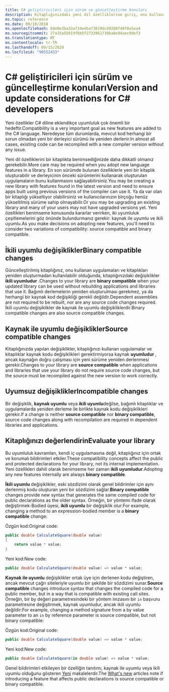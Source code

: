 ```yaml
---
title: C# geliştiricileri için sürüm ve güncelleştirme konuları
description: Kitaplığınızdaki yeni dil özelliklerine giriş, onu kullanan kodu etkileyebilir.
ms.topic: reference
ms.date: 09/19/2018
ms.openlocfilehash: 6de0e3ba33af34edba73819dcb9268f40f8a5ea4
ms.sourcegitcommit: 27a15a55019f6b5f2733961738babe94aec0def3
ms.translationtype: MT
ms.contentlocale: tr-TR
ms.lasthandoff: 09/15/2020
ms.locfileid: "90552433"
---
```

# <a name="version-and-update-considerations-for-c-developers"></a><span data-ttu-id="33f6e-103">C# geliştiricileri için sürüm ve güncelleştirme konuları</span><span class="sxs-lookup"><span data-stu-id="33f6e-103">Version and update considerations for C# developers</span></span>

<span data-ttu-id="33f6e-104">Yeni özellikler C# diline eklendikçe uyumluluk çok önemli bir hedeftir.</span><span class="sxs-lookup"><span data-stu-id="33f6e-104">Compatibility is a very important goal as new features are added to the C# language.</span></span> <span data-ttu-id="33f6e-105">Neredeyse tüm durumlarda, mevcut kod herhangi bir sorun olmadan yeni bir derleyici sürümü ile yeniden derlenir.</span><span class="sxs-lookup"><span data-stu-id="33f6e-105">In almost all cases, existing code can be recompiled with a new compiler version without any issue.</span></span>

<span data-ttu-id="33f6e-106">Yeni dil özelliklerini bir kitaplıkta benimsediğinizde daha dikkatli olmanız gerekebilir.</span><span class="sxs-lookup"><span data-stu-id="33f6e-106">More care may be required when you adopt new language features in a library.</span></span> <span data-ttu-id="33f6e-107">En son sürümde bulunan özelliklerle yeni bir kitaplık oluşturabilir ve derleyicinin önceki sürümlerini kullanarak oluşturulan uygulamaların bunu kullanmasını sağlayabilirsiniz.</span><span class="sxs-lookup"><span data-stu-id="33f6e-107">You may be creating a new library with features found in the latest version and need to ensure apps built using previous versions of the compiler can use it.</span></span> <span data-ttu-id="33f6e-108">Ya da var olan bir kitaplığı yükseltiyor olabilirsiniz ve kullanıcılarınızın birçoğu henüz yükseltilmiş sürüme sahip olmayabilir.</span><span class="sxs-lookup"><span data-stu-id="33f6e-108">Or you may be upgrading an existing library and many of your users may not have upgraded versions yet.</span></span> <span data-ttu-id="33f6e-109">Yeni özellikleri benimseme konusunda kararlar verirken, iki uyumluluk çeşitlemelerini göz önünde bulundurmanız gerekir: kaynak ile uyumlu ve ikili uyumlu.</span><span class="sxs-lookup"><span data-stu-id="33f6e-109">As you make decisions on adopting new features, you'll need to consider two variations of compatibility: source compatible and binary compatible.</span></span>

## <a name="binary-compatible-changes"></a><span data-ttu-id="33f6e-110">İkili uyumlu değişiklikler</span><span class="sxs-lookup"><span data-stu-id="33f6e-110">Binary compatible changes</span></span>

<span data-ttu-id="33f6e-111">Güncelleştirilmiş kitaplığınız, onu kullanan uygulamaları ve kitaplıkları yeniden oluşturmadan kullanılabilir olduğunda, kitaplığınızdaki değişiklikler **ikili uyumludur** .</span><span class="sxs-lookup"><span data-stu-id="33f6e-111">Changes to your library are **binary compatible** when your updated library can be used without rebuilding applications and libraries that use it.</span></span> <span data-ttu-id="33f6e-112">Bağımlı derlemelerin yeniden oluşturulması gerekmez, ya da herhangi bir kaynak kod değişikliği gerekli değildir.</span><span class="sxs-lookup"><span data-stu-id="33f6e-112">Dependent assemblies are not required to be rebuilt, nor are any source code changes required.</span></span> <span data-ttu-id="33f6e-113">İkili uyumlu değişiklikler de kaynak ile uyumlu değişikliklerdir.</span><span class="sxs-lookup"><span data-stu-id="33f6e-113">Binary compatible changes are also source compatible changes.</span></span>

## <a name="source-compatible-changes"></a><span data-ttu-id="33f6e-114">Kaynak ile uyumlu değişiklikler</span><span class="sxs-lookup"><span data-stu-id="33f6e-114">Source compatible changes</span></span>

<span data-ttu-id="33f6e-115">Kitaplığınızda yapılan değişiklikler, kitaplığınızı kullanan uygulamalar ve kitaplıklar kaynak kodu değişiklikleri gerektirmiyorsa kaynak **uyumludur** , ancak kaynağın doğru çalışması için yeni sürüme yeniden derlenmesi gerekir.</span><span class="sxs-lookup"><span data-stu-id="33f6e-115">Changes to your library are **source compatible** when applications and libraries that use your library do not require source code changes, but the source must be recompiled against the new version to work correctly.</span></span>

## <a name="incompatible-changes"></a><span data-ttu-id="33f6e-116">Uyumsuz değişiklikler</span><span class="sxs-lookup"><span data-stu-id="33f6e-116">Incompatible changes</span></span>

<span data-ttu-id="33f6e-117">Bir değişiklik, **kaynak uyumlu** veya **ikili uyumlu**değilse, bağımlı kitaplıklar ve uygulamalarda yeniden derleme ile birlikte kaynak kodu değişiklikleri gerekir.</span><span class="sxs-lookup"><span data-stu-id="33f6e-117">If a change is neither **source compatible** nor **binary compatible**, source code changes along with recompilation are required in dependent libraries and applications.</span></span>

## <a name="evaluate-your-library"></a><span data-ttu-id="33f6e-118">Kitaplığınızı değerlendirin</span><span class="sxs-lookup"><span data-stu-id="33f6e-118">Evaluate your library</span></span>

<span data-ttu-id="33f6e-119">Bu uyumluluk kavramları, kendi iç uygulamasına değil, kitaplığınız için ortak ve korumalı bildirimleri etkiler.</span><span class="sxs-lookup"><span data-stu-id="33f6e-119">These compatibility concepts affect the public and protected declarations for your library, not its internal implementation.</span></span> <span data-ttu-id="33f6e-120">Yeni özellikleri dahili olarak benimseme her zaman **ikili uyumludur**.</span><span class="sxs-lookup"><span data-stu-id="33f6e-120">Adopting any new features internally are always **binary compatible**.</span></span>  

<span data-ttu-id="33f6e-121">**İkili uyumlu** değişiklikler, eski sözdizimi olarak genel bildirimler için aynı derlenmiş kodu oluşturan yeni bir sözdizimi sağlar.</span><span class="sxs-lookup"><span data-stu-id="33f6e-121">**Binary compatible** changes provide new syntax that generates the same compiled code for public declarations as the older syntax.</span></span> <span data-ttu-id="33f6e-122">Örneğin, bir yöntemi ifade olarak değiştirmek-Bodied üyesi, **ikili uyumlu** bir değişiklik olur:</span><span class="sxs-lookup"><span data-stu-id="33f6e-122">For example, changing a method to an expression-bodied member is a **binary compatible** change:</span></span>

<span data-ttu-id="33f6e-123">Özgün kod:</span><span class="sxs-lookup"><span data-stu-id="33f6e-123">Original code:</span></span>

```csharp
public double CalculateSquare(double value)
{
    return value * value;
}
```

<span data-ttu-id="33f6e-124">Yeni kod:</span><span class="sxs-lookup"><span data-stu-id="33f6e-124">New code:</span></span>

```csharp
public double CalculateSquare(double value) => value * value;
```

<span data-ttu-id="33f6e-125">**Kaynak ile uyumlu** değişiklikler ortak üye için derlenen kodu değiştiren, ancak mevcut çağrı siteleriyle uyumlu bir şekilde bir sözdizimi sunar.</span><span class="sxs-lookup"><span data-stu-id="33f6e-125">**Source compatible** changes introduce syntax that changes the compiled code for a public member, but in a way that is compatible with existing call sites.</span></span> <span data-ttu-id="33f6e-126">Örneğin, bir by değeri parametresindeki bir yöntem imzasını bir `in` başvuru parametresine değiştirmek, kaynak uyumludur, ancak ikili uyumlu değildir:</span><span class="sxs-lookup"><span data-stu-id="33f6e-126">For example, changing a method signature from a by value parameter to an `in` by reference parameter is source compatible, but not binary compatible:</span></span>

<span data-ttu-id="33f6e-127">Özgün kod:</span><span class="sxs-lookup"><span data-stu-id="33f6e-127">Original code:</span></span>

```csharp
public double CalculateSquare(double value) => value * value;
```

<span data-ttu-id="33f6e-128">Yeni kod:</span><span class="sxs-lookup"><span data-stu-id="33f6e-128">New code:</span></span>

```csharp
public double CalculateSquare(in double value) => value * value;
```

<span data-ttu-id="33f6e-129">Genel bildirimleri etkileyen bir özelliğin tanıtımı, kaynak ile uyumlu veya ikili uyumlu olduğunu gösteren [Yeni](./csharp-9.md) makalelerdir.</span><span class="sxs-lookup"><span data-stu-id="33f6e-129">The [What's new](./csharp-9.md) articles note if introducing a feature that affects public declarations is source compatible or binary compatible.</span></span>
